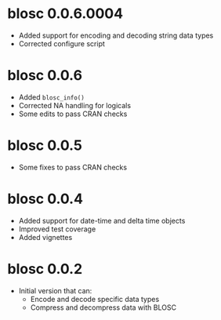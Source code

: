# blosc 0.0.6.0004

* Added support for encoding and decoding string
  data types
* Corrected configure script

# blosc 0.0.6

* Added `blosc_info()`
* Corrected NA handling for logicals
* Some edits to pass CRAN checks

# blosc 0.0.5

* Some fixes to pass CRAN checks

# blosc 0.0.4

* Added support for date-time and delta time objects
* Improved test coverage
* Added vignettes

# blosc 0.0.2

* Initial version that can:
  * Encode and decode specific data types
  * Compress and decompress data with BLOSC
